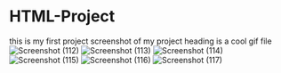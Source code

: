 # HTML-Project
this is my first project
screenshot of my project
heading is a cool gif file
![Screenshot (112)](https://user-images.githubusercontent.com/93991127/140958043-b6c1e160-6d4d-45f4-b0f8-6b46c7484e23.png)
![Screenshot (113)](https://user-images.githubusercontent.com/93991127/140958098-47261ec6-1e2c-47ab-9c62-5573bb9cf0d7.png)
![Screenshot (114)](https://user-images.githubusercontent.com/93991127/140958145-ffc3e1e9-ee32-4b03-8268-00bf53f0f22a.png)
![Screenshot (115)](https://user-images.githubusercontent.com/93991127/140958188-4cd63992-fca4-4477-8484-f388b9716c99.png)
![Screenshot (116)](https://user-images.githubusercontent.com/93991127/140958227-17439768-3b99-4ccc-ac58-5bba75f39c1e.png)
![Screenshot (117)](https://user-images.githubusercontent.com/93991127/140958272-ea6fd83f-6f9b-4e9c-90eb-3f4008fdbd5f.png)

